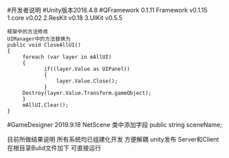 #开发者说明
#Unity版本2018.4.8
#QFramework 0.1.11
	Framework v0.1.15
	1.core v0.02
	2.ResKit v0.18
	3.UIKit v0.5.5
	
	框架中的方法修改
	UIManager中的方法替换为
	public void CloseAllUI()
	{
         foreach (var layer in mAllUI)
         {
                if((layer.Value as UIPanel))
                {
                    layer.Value.Close();
                }
         Destroy(layer.Value.Transform.gameObject);
         }
         mAllUI.Clear();
	}
#GameDesigner 2019.9.18
	NetScene 类中添加字段
	public string sceneName;
	
目前所做结果说明
	所有系统均已组建化开发 方便解耦
	unity发布 Server和Client 在根目录Bulid文件加下 可直接运行
